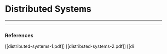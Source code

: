 # Distributed Systems
___


___
### References
[[distributed-systems-1.pdf]]
[[distributed-systems-2.pdf]]
[[di